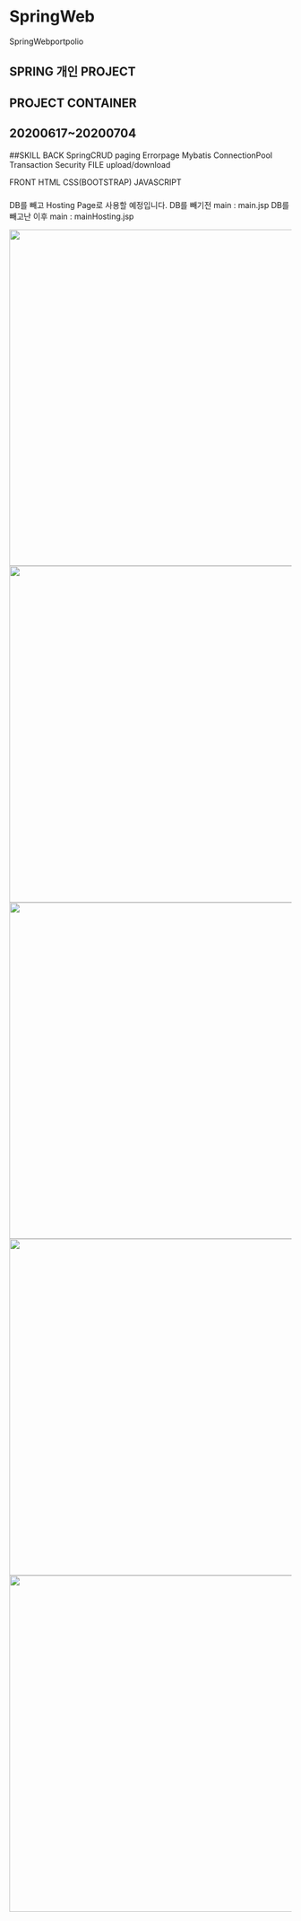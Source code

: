 # SpringWeb
SpringWebportpolio

## SPRING 개인 PROJECT
## PROJECT CONTAINER
## 20200617~20200704

##SKILL
BACK
  SpringCRUD
	paging
	Errorpage
	Mybatis
	ConnectionPool
	Transaction 
	Security
	FILE upload/download
 
 FRONT
  HTML
  CSS(BOOTSTRAP)
  JAVASCRIPT
###

DB를 빼고 Hosting Page로 사용할 예정입니다.
DB를 빼기전 main : main.jsp
DB를 빼고난 이후 main : mainHosting.jsp

<div style="text-align: center;">
	<img width="600px" src= "https://user-images.githubusercontent.com/64457004/88643396-9e09cd80-d0fc-11ea-9023-68a9402dcf0d.png"/>
	<img width="600px" src= "https://user-images.githubusercontent.com/64457004/88643400-9f3afa80-d0fc-11ea-9fbb-89c2f11c0e19.png"/>
	<img width="600px" src= "https://user-images.githubusercontent.com/64457004/88643403-9f3afa80-d0fc-11ea-81bc-738944dbe8c2.png"/>
	<img width="600px" src= "https://user-images.githubusercontent.com/64457004/88643405-9fd39100-d0fc-11ea-87a6-5a4da3686dc5.png"/>
	<img width="600px" src= "https://user-images.githubusercontent.com/64457004/88643406-a06c2780-d0fc-11ea-86af-4cd15eb5aba4.png"/>
</div>
